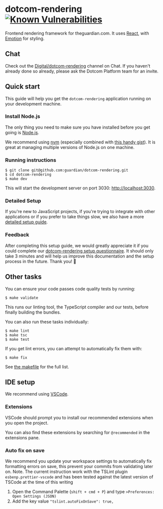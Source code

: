 # dotcom-rendering [![Known Vulnerabilities](https://snyk.io/test/github/guardian/dotcom-rendering/badge.svg)](https://snyk.io/test/github/guardian/dotcom-rendering)

Frontend rendering framework for theguardian.com. It uses [React](https://reactjs.org/), with [Emotion](https://emotion.sh) for styling.

## Chat

Check out the [Digital/dotcom-rendering](https://chat.google.com/room/AAAA6yBswlI) channel on Chat. If you haven't already done so already, please ask the Dotcom Platform team for an invite.

## Quick start

This guide will help you get the `dotcom-rendering` application running on your development machine.

### Install Node.js

The only thing you need to make sure you have installed before you get going is [Node.js](https://nodejs.org).

We recommend using [nvm](https://github.com/creationix/nvm) (especially combined with [this handy gist](https://gist.github.com/sndrs/5940e9e8a3f506b287233ed65365befb)). It is great at managing multiple versions of Node.js on one machine.

### Running instructions

```
$ git clone git@github.com:guardian/dotcom-rendering.git
$ cd dotcom-rendering
$ make dev
```

This will start the development server on port 3030: [http://localhost:3030](http://localhost:3030). 

### Detailed Setup

If you're new to JavaScript projects, if you're trying to integrate with other applications or if you prefer to take things slow, we also have a more [detailed setup guide](docs/contributing/detailed-setup-guide.md).

### Feedback

After completing this setup guide, we would greatly appreciate it if you could complete our [dotcom-rendering setup 
questionnaire](https://docs.google.com/forms/d/e/1FAIpQLSdwFc05qejwW_Gtl3pyW4N22KqmY5zXoDKAUAjrkOwb2uXNcQ/viewform?vc=0&c=0&w=1). It should only take 3 minutes and will help us improve this documentation and the setup process in the future. Thank you! 🙏




## Other tasks

You can ensure your code passes code quality tests by running:

```
$ make validate
``` 

This runs our linting tool, the TypeScript compiler and our tests, before finally building the bundles.

You can also run these tasks individually:

```
$ make lint
$ make tsc
$ make test
```

If you get lint errors, you can attempt to automatically fix them with:

```
$ make fix
```

See [the makefile](https://github.com/guardian/dotcom-rendering/blob/master/makefile) for the full list.

## IDE setup

We recommend using [VSCode](https://code.visualstudio.com/).

### Extensions

VSCode should prompt you to install our recommended extensions when you open the project. 

You can also find these extensions by searching for `@recommended` in the extensions pane.

### Auto fix on save

We recommend you update your workspace settings to automatically fix formatting errors on save, this prevent your commits from validating later on. Note. The current instruction work with the TSLint plugin `esbenp.prettier-vscode` and has been tested against the latest version of TSCode at the time of this writing

1. Open the Command Palette (`shift + cmd + P`) and type `>Preferences: Open Settings (JSON)`
2. Add the key value `"tslint.autoFixOnSave": true,`


